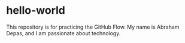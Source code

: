 # hello-world
This repository is for practicing the GitHub Flow.
My name is Abraham Depas, and I am passionate about technology. 
